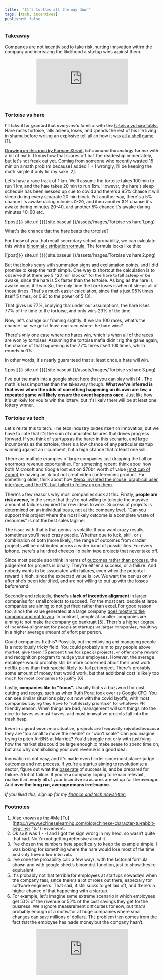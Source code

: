 ```yaml
---
title:  "It's turtles all the way down"  
tags: [tech, incentives]
published: false
---
```


### Takeaway

Companies are not incentivised to take risk, hurting innovation within the company and increasing the likelihood a startup wins against them.

<style>
      .iframe-container {
        overflow: hidden;        
        padding-top: 50%; <!-- Calculated from the aspect ration of the content (in case of 16:9 it is 9/16= 0.5625) -->
        position: relative;
      }
      .iframe-container iframe { 
         border: 0;
         height: 100%; <!-- Finally, width and height are set to 100% so the iframe takes up 100% of the containers space. -->
         left: 0;
         position: absolute;
         top: 0;
         width: 100%;
         display: block;
         margin: 0 auto; <!-- center image -->
      }
      <!-- 4x3 Aspect Ratio -->
      .iframe-container-4x3 {
        padding-top: 75%;
      }
</style> 

<div class="iframe-container-4x3">
  <p align="center"><iframe src="https://avoidboringpeople.substack.com/embed" frameborder="0" scrolling="no"> </iframe></p>
</div>

### Tortoise vs hare

I'll take it for granted that everyone's familiar with the [tortoise vs hare fable.](http://read.gov/aesop/025.html "aesop") Hare races tortoise, falls asleep, loses, and spends the rest of his life living in shame before writing an explosive tell all on how it was [all a shell game](https://en.wikipedia.org/wiki/Shell_game "shell") \[1\].

[Drawing on this post by Farnam Street](https://fs.blog/2016/07/james-march-the-trouble-with-genius/ "FS"), let's extend the analogy further with a bit of math. I know how that scares off half the readership immediately, but let's not freak out yet. Coming from someone who recently wasted 15 min on a math problem because I added 1 + 1 wrongly, I'll be keeping the math simple if only for my sake \[2\]. 

Let's have a race track of 1 km. We'll assume the tortoise takes 100 min to run 1 km, and the hare takes 20 min to run 1km. However, the hare's sleep schedule has been messed up due to covid and there's a 95% chance it will sleep during every separate 20 min block. Put another way, there's a 5% chance it's awake during minutes 0-20, and then another 5% chance it's awake during minutes 20-40, and another 5% chance it's awake during minutes 40-60 etc.

![post]({{ site.url }}{{ site.baseurl }}/assets/images/Tortoise vs hare 1.png)

What's the chance that the hare beats the tortoise? 

For those of you that recall secondary school probability, we can calculate this with a [binomial distribution formula.](https://online.stat.psu.edu/stat414/lesson/10/10.3 "binom") The formula looks like this: 

![post]({{ site.url }}{{ site.baseurl }}/assets/images/Tortoise vs hare 2.png)

But that looks scary with summation signs and exclamation points, and I did promise to keep the math simple. One way to shortcut the calculation is to observe that there are 5 "20 min blocks" for the hare to fall asleep or be awake, since the hare is 5x faster than the tortoise. As long as the hare is awake once, it'll win. So, the only time the hare loses is when it sleeps all of those times. That's a much easier calculation, since that's just 95% times itself 5 times, or 0.95 to the power of 5 \[3\]. 

That gives us 77%, implying that under our assumptions, the hare loses 77% of the time to the tortoise, and only wins 23% of the time.

Now, let's change our framing slightly. If we ran 100 races, what's the chance that we get at least one race where the hare wins? 

There's only one case where no hares win, which is when all of the races are won by tortoises. Assuming the tortoise mafia didn't rig the game again, the chance of that happening is the 77% times itself 100 times, which rounds to 0%.

In other words, it's nearly guaranteed that at least once, a hare will win.

![post]({{ site.url }}{{ site.baseurl }}/assets/images/Tortoise vs hare 3.png)

I've put the math into a google sheet [here](https://docs.google.com/spreadsheets/d/1-_LV1ewb0D4DsERENaM_xp0oy8pHH7xWmAvNX8H9bdE/edit?usp=sharing "sheet") that you can play with \[4\]. The math is less important than the takeaway though. **What we've inferred is that even when the odds of something happening on its own are low, a repeated game will likely ensure the event happens once.** Just like how it's unlikely for you to win the lottery, but it's likely there will be at least one lottery winner.

### Tortoise vs tech

Let's relate this to tech. The tech industry prides itself on innovation, but we have to note that it's the sum of cumulated failures that drives progress forward. If you think of startups as the hares in this scenario, and large incumbents as the tortoise, there's a low chance of any particular startup winning against an incumbent, but a high chance that at least one will. 

There are multiple examples of large companies just dropping the ball on enormous revenue opportunities. For something recent, think about how both Microsoft and Google lost out on $70bn worth of value [(mkt cap of Zoom)](https://finance.yahoo.com/quote/ZM/ "ZM") by having an ok but not great video conferencing product. For something older, think about how [Xerox invented the mouse, graphical user interface, and the PC, but failed to follow up on them](https://www.forbes.com/sites/tendayiviki/2017/07/01/as-xerox-parc-turns-forty-seven-the-lesson-learned-is-that-business-models-matter/#eaf579075482 "xerox"). 

There's a few reasons why most companies suck at this. Firstly, **people are risk averse,** in the sense that they're not willing to tolerate the massive amount of failures required for new ideas to work. Success of projects is determined on an individual basis, not at the company level. "Can you support this project where the most likely outcome is a complete waste of resources" is not the best sales tagline.

The issue with that is that genius is volatile. If you want crazy results, sometimes you'll need crazy people. Whether due to luck, skill, or a combination of both (more likely), the range of outcomes from crazier projects will be distributed across a wider band of possibilities. For every iphone, there's a hundred [cheetos lip balm](https://www.usatoday.com/story/money/2018/07/11/50-worst-product-flops-of-all-time/36734837/ "cheetos") type projects that never take off. 

Since most people also think in terms of [outcomes rather than process,](https://www.schroders.com/id/uk/the-value-perspective/blog/all-blogs/outcomes-and-timeframes--with-annie-duke-part-3/?t=true "annie") the judgement for projects is binary. They're either a success, or a failure. And nobody wants to be associated with failures, even when the potential reward is high, since the expected value is low. We want the genius only after she's been identified, and are not willing to put up with the losses beforehand.

Secondly and relatedly, **there's a lack of incentive alignment** in larger companies for small projects to succeed. For the most part, people at large companies are aiming to not get fired rather than excel. For good reason too, since the value generated at a large company [goes mostly to the company and not to you](https://avoidboringpeople.substack.com/p/why-were-freelance-monks-banned-by "company"). In contrast, people at smaller companies are aiming to not make the company go bankrupt \[5\]. There's a higher degree of incentive alignment for people at startups vs larger companies, resulting in a higher average amount of effort per person.

Could companies fix this? Possibly, but incentivising and managing people is a notoriously tricky field. You could probably aim to pay people above market, give them [15 percent time for special projects](https://www.fastcompany.com/1663137/how-3m-gave-everyone-days-off-and-created-an-innovation-dynamo "15"), or offer some reward and recognition program to nudge your employees. However, the average employee would probably still be more concerned about their post work netflix plans than their special likely-to-fail pet project. There's probably some amount of money that would work, but that additional cost is likely too much for most companies to justify \[6\]

Lastly, **companies like to "focus".** Usually that's a buzzword for cost cutting and reorgs, such as when [Ruth Porat took over as Google CFO.](https://www.bizjournals.com/sanjose/news/2015/07/15/google-reins-in-hiring-and-spending.html "Ruth") You can see similar situations play out now with the covid layoffs, with most companies saying they have to "ruthlessly prioritise" for whatever PR friendly reason. When things are bad, management will sort things into the nice-to-haves vs must-haves, and most innovative projects fall into the trash heap.

Even in a good economic situation, projects are frequently rejected because they are "too small to move the needle" or "won't scale." Can you imagine trying to pitch AirBNB at Marriott? You'd struggle not only with justifying how the market size could be large enough to make sense to spend time on, but also why cannibalising your own revenue is a good idea. 

Innovation is not easy, and it's made even harder since most places judge outcomes and not process. If you're a startup aiming to revolutionise a sector, figure out what the [base rate](https://en.wikipedia.org/wiki/Base_rate "base") of success is, and be prepared for failure. A lot of failure. If you're a company hoping to remain relevant, realise that nearly all of your incentive structures are set up for the average. And **over the long run, average means irrelevance.** 

*If you liked this, sign up for my [finance and tech newsletter:](https://avoidboringpeople.substack.com/ "ABP")*

### Footnotes

1. Also known as the \#Me \[Tu\](https://www.echineselearning.com/blog/chinese-character-tu-rabbit-beginner "tu") movement.
2. Ok so it was 1 - -1 and I got the sign wrong in my head, so wasn't quite that bad. No I'm not getting defensive about it.
3. I've chosen the numbers here specifically to keep the example simple. I was looking for something where the hare would lose most of the time and only have a few intervals.
4. I’ve done the probability calc a few ways, with the factorial formula shown and with google sheet’s binomdist function, just to show they’re equivalent
5. It's probably not that terrible for employees at startups nowadays when the company fails, since there's a lot of roles out there, especially for software engineers. That said, it still sucks to get laid off, and there's a higher chance of that happening with a startup.
6. For example, let's imagine some extreme scenario in which employees get 50% of the revenue or 50% of the cost savings they get for the business. We'll ignore measurement difficulties for now, but that's probably enough of a motivator at huge companies where small changes can save millions of dollars. The problem then comes from the fact that the employee has made money but the company hasn't.

<div class="iframe-container-4x3">
  <p align="center"><iframe src="https://avoidboringpeople.substack.com/embed" frameborder="0" scrolling="no"> </iframe></p>
</div>
